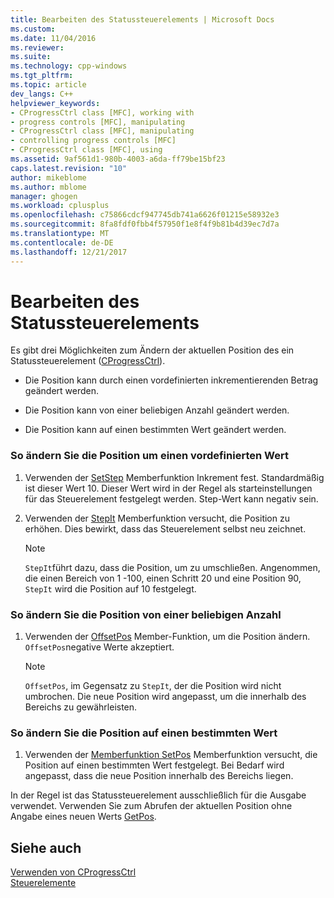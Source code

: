 ```yaml
---
title: Bearbeiten des Statussteuerelements | Microsoft Docs
ms.custom: 
ms.date: 11/04/2016
ms.reviewer: 
ms.suite: 
ms.technology: cpp-windows
ms.tgt_pltfrm: 
ms.topic: article
dev_langs: C++
helpviewer_keywords:
- CProgressCtrl class [MFC], working with
- progress controls [MFC], manipulating
- CProgressCtrl class [MFC], manipulating
- controlling progress controls [MFC]
- CProgressCtrl class [MFC], using
ms.assetid: 9af561d1-980b-4003-a6da-ff79be15bf23
caps.latest.revision: "10"
author: mikeblome
ms.author: mblome
manager: ghogen
ms.workload: cplusplus
ms.openlocfilehash: c75866cdcf947745db741a6626f01215e58932e3
ms.sourcegitcommit: 8fa8fdf0fbb4f57950f1e8f4f9b81b4d39ec7d7a
ms.translationtype: MT
ms.contentlocale: de-DE
ms.lasthandoff: 12/21/2017
---
```

# <a name="manipulating-the-progress-control"></a>Bearbeiten des Statussteuerelements
Es gibt drei Möglichkeiten zum Ändern der aktuellen Position des ein Statussteuerelement ([CProgressCtrl](../mfc/reference/cprogressctrl-class.md)).  
  
-   Die Position kann durch einen vordefinierten inkrementierenden Betrag geändert werden.  
  
-   Die Position kann von einer beliebigen Anzahl geändert werden.  
  
-   Die Position kann auf einen bestimmten Wert geändert werden.  
  
### <a name="to-change-the-position-by-a-preset-amount"></a>So ändern Sie die Position um einen vordefinierten Wert  
  
1.  Verwenden der [SetStep](../mfc/reference/cprogressctrl-class.md#setstep) Memberfunktion Inkrement fest. Standardmäßig ist dieser Wert 10. Dieser Wert wird in der Regel als starteinstellungen für das Steuerelement festgelegt werden. Step-Wert kann negativ sein.  
  
2.  Verwenden der [StepIt](../mfc/reference/cprogressctrl-class.md#stepit) Memberfunktion versucht, die Position zu erhöhen. Dies bewirkt, dass das Steuerelement selbst neu zeichnet.  
  
    > [!NOTE]
    >  `StepIt`führt dazu, dass die Position, um zu umschließen. Angenommen, die einen Bereich von 1 -100, einen Schritt 20 und eine Position 90, `StepIt` wird die Position auf 10 festgelegt.  
  
### <a name="to-change-the-position-by-an-arbitrary-amount"></a>So ändern Sie die Position von einer beliebigen Anzahl  
  
1.  Verwenden der [OffsetPos](../mfc/reference/cprogressctrl-class.md#offsetpos) Member-Funktion, um die Position ändern. `OffsetPos`negative Werte akzeptiert.  
  
    > [!NOTE]
    >  `OffsetPos`, im Gegensatz zu `StepIt`, der die Position wird nicht umbrochen. Die neue Position wird angepasst, um die innerhalb des Bereichs zu gewährleisten.  
  
### <a name="to-change-the-position-to-a-specific-value"></a>So ändern Sie die Position auf einen bestimmten Wert  
  
1.  Verwenden der [Memberfunktion SetPos](../mfc/reference/cprogressctrl-class.md#setpos) Memberfunktion versucht, die Position auf einen bestimmten Wert festgelegt. Bei Bedarf wird angepasst, dass die neue Position innerhalb des Bereichs liegen.  
  
 In der Regel ist das Statussteuerelement ausschließlich für die Ausgabe verwendet. Verwenden Sie zum Abrufen der aktuellen Position ohne Angabe eines neuen Werts [GetPos](../mfc/reference/cprogressctrl-class.md#getpos).  
  
## <a name="see-also"></a>Siehe auch  
 [Verwenden von CProgressCtrl](../mfc/using-cprogressctrl.md)   
 [Steuerelemente](../mfc/controls-mfc.md)

